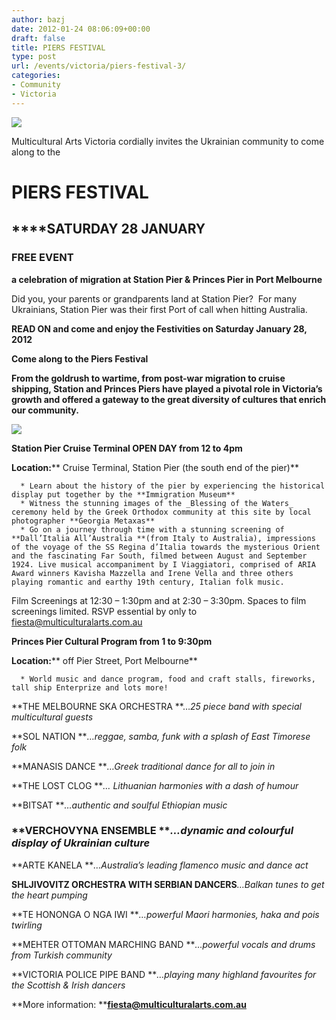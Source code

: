 ```yaml
---
author: bazj
date: 2012-01-24 08:06:09+00:00
draft: false
title: PIERS FESTIVAL
type: post
url: /events/victoria/piers-festival-3/
categories:
- Community
- Victoria
---
```


[![](http://www.ozeukes.com/wp-content/uploads/2012/01/multicultural-arts-victoria-logo_thumb2.jpg)
](http://www.ozeukes.com/wp-content/uploads/2012/01/multicultural-arts-victoria-logo_thumb2.jpg)

Multicultural Arts Victoria cordially invites the Ukrainian community to come along to the 


# **PIERS FESTIVAL**




## ******SATURDAY 28 JANUARY**




### **FREE EVENT**




**a celebration of migration at Station Pier & Princes Pier in Port Melbourne**


Did you, your parents or grandparents land at Station Pier?  For many Ukrainians, Station Pier was their first Port of call when hitting Australia.

**READ ON and come and enjoy the Festivities on Saturday January 28, 2012**


**Come along to the Piers Festival**


**From the goldrush to wartime, from post-war migration to cruise shipping, Station and Princes Piers have played a pivotal role in Victoria’s growth and offered a gateway to the great diversity of cultures that enrich our community.**

**[![](http://www.ozeukes.com/wp-content/uploads/2012/01/Piers-Festival-poster-600pxls2.jpg)
](http://www.ozeukes.com/wp-content/uploads/2012/01/Piers-Festival-poster-600pxls2.jpg)**



**Station Pier Cruise Terminal OPEN DAY from 12 to 4pm**



**Location:**** Cruise Terminal, Station Pier (the south end of the pier)**





	  * Learn about the history of the pier by experiencing the historical display put together by the **Immigration Museum**
	  * Witness the stunning images of the _Blessing of the Waters_ ceremony held by the Greek Orthodox community at this site by local photographer **Georgia Metaxas**
	  * Go on a journey through time with a stunning screening of **Dall’Italia All’Australia **(from Italy to Australia), impressions of the voyage of the SS Regina d’Italia towards the mysterious Orient and the fascinating Far South, filmed between August and September 1924. Live musical accompaniment by I Viaggiatori, comprised of ARIA Award winners Kavisha Mazzella and Irene Vella and three others playing romantic and earthy 19th century, Italian folk music. 



Film Screenings at 12:30 – 1:30pm and at 2:30 – 3:30pm. Spaces to film screenings limited. RSVP essential by only to [fiesta@multiculturalarts.com.au](mailto:fiesta@multiculturalarts.com.au)



**Princes Pier Cultural Program from 1 to 9:30pm**



**Location:**** off Pier Street, Port Melbourne**





	  * World music and dance program, food and craft stalls, fireworks, tall ship Enterprize and lots more!



**THE MELBOURNE SKA ORCHESTRA **…_25 piece band with special multicultural guests_



**SOL NATION **_…reggae, samba, funk with a splash of East Timorese folk_



**MANASIS DANCE **_…Greek traditional dance for all to join in_



**THE LOST CLOG **_… Lithuanian harmonies with a dash of humour_



**BITSAT **_…authentic and soulful Ethiopian music_




### **VERCHOVYNA ENSEMBLE **_…**dynamic and colourful display of Ukrainian culture**_




**ARTE KANELA **_…Australia’s leading flamenco music and dance act_



**SHLJIVOVITZ ORCHESTRA WITH SERBIAN DANCERS**_…Balkan tunes to get the heart pumping_



**TE HONONGA O NGA IWI **_…powerful Maori harmonies, haka and pois twirling_



**MEHTER OTTOMAN MARCHING BAND **_…powerful vocals and drums from Turkish community_



**VICTORIA POLICE PIPE BAND **_…playing many highland favourites for the Scottish & Irish dancers_



**More information: ****[fiesta@multiculturalarts.com.au](mailto:fiesta@multiculturalarts.com.au)**


